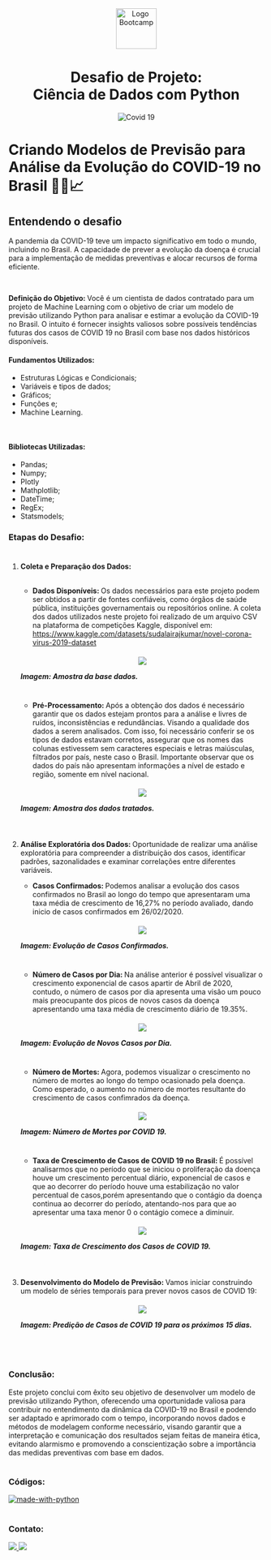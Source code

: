 <div align="center">
<img src="./image/logo.png" alt="Logo Bootcamp" width="80">
<h1>Desafio de Projeto: <br>Ciência de Dados com Python </h1>
<img src="./image/covid.png" alt="Covid 19" width="">
</div>

#   Criando Modelos de Previsão para Análise da Evolução do COVID-19 no Brasil 👨‍⚕️📈


## Entendendo o desafio
A pandemia da COVID-19 teve um impacto significativo em todo o mundo, incluindo no Brasil. A capacidade de prever a evolução da doença é crucial para a implementação de medidas preventivas e alocar recursos de forma eficiente.

<br>

<strong>Definição do Objetivo: </strong>Você é um cientista de dados contratado para um projeto de Machine Learning com o objetivo de criar um modelo de previsão utilizando Python para analisar e estimar a evolução da COVID-19 no Brasil. O intuito é fornecer insights valiosos sobre possíveis tendências futuras dos casos de COVID 19 no Brasil com base nos dados históricos disponíveis.




#### Fundamentos Utilizados:

- Estruturas Lógicas e Condicionais;
- Variáveis e tipos de dados;
- Gráficos;
- Funções e;
- Machine Learning.
<br>

#### Bibliotecas Utilizadas:
- Pandas;
- Numpy;
- Plotly
- Mathplotlib;
- DateTime;
- RegEx;
- Statsmodels;  

### Etapas do Desafio:
#


1. <strong>Coleta e Preparação dos Dados:</strong>
    
    <br>
    
    - <strong>Dados Disponíveis: </strong>Os dados necessários para este projeto podem ser obtidos a partir de fontes confiáveis, como órgãos de saúde pública, instituições governamentais ou repositórios online. A coleta dos dados utilizados neste projeto foi realizado de um arquivo CSV na plataforma de competições Kaggle, disponível em: https://www.kaggle.com/datasets/sudalairajkumar/novel-corona-virus-2019-dataset

      

    <h5 align = "center"> 
    <img src="./image/data.jpg"  />
    <p align ="left">  <strong>Imagem:</strong> Amostra da base dados.</p>
    </h5>
    
    <br>

    
    - <strong>Pré-Processamento: </strong>Após a obtenção dos dados é necessário garantir que os dados estejam prontos para a análise e livres de ruídos, inconsistências e redundâncias. Visando a qualidade dos dados a serem analisados. Com isso, foi necessário conferir se os tipos de dados estavam corretos, assegurar que os nomes das colunas estivessem sem caracteres especiais e letras maiúsculas, filtrados por país, neste caso o Brasil. Importante observar que os dados do país não apresentam informações a nível de estado e região, somente em nível nacional.


    <h5 align = "center"> 
        <img src="./image/data_brasil.jpg"  />
        <p align ="left">  <strong>Imagem:</strong> Amostra dos dados tratados.</p>
    </h5>
        
    <br>

2. <strong>Análise Exploratória dos Dados: </strong>Oportunidade de realizar uma análise exploratória para compreender a distribuição dos casos, identificar padrões, sazonalidades e examinar correlações entre diferentes variáveis.
    
    - <strong>Casos Confirmados: </strong> Podemos analisar a evolução dos casos confirmados no Brasil ao longo do tempo que apresentaram uma taxa média de crescimento de 16,27% no período avaliado, dando inicio de casos confirmados em 26/02/2020. 

    <h5 align = "center"> 
        <img src="./image/caso_confirmados.png"  />
        <p align ="left">  <strong>Imagem:</strong> Evolução de Casos Confirmados.</p>
    </h5>
        
    <br>

    - <strong>Número de Casos por Dia: </strong> Na análise anterior é possível visualizar o crescimento exponencial de casos apartir de Abril de 2020, contudo, o número de casos por dia apresenta uma visão um pouco mais preocupante dos picos de novos casos da doença apresentando uma taxa média de crescimento diário de 19.35%.
    
    <h5 align = "center"> 
        <img src="./image/novos_casos.png"  />
        <p align ="left">  <strong>Imagem:</strong> Evolução de Novos Casos por Dia.</p>
    </h5>
        
    <br>

    - <strong>Número de Mortes: </strong> Agora, podemos visualizar o crescimento no número de mortes ao longo do tempo ocasionado pela doença. Como esperado, o aumento no número de mortes resultante do crescimento de casos confimrados da doença.
    
    <h5 align = "center"> 
        <img src="./image/n_mortes.png"  />
        <p align ="left">  <strong>Imagem:</strong> Número de Mortes por COVID 19.</p>
    </h5>

    <br>

    - <strong>Taxa de Crescimento de Casos de COVID 19 no Brasil: </strong> É possível analisarmos que no período que se iniciou o proliferação da doença houve um crescimento percentual diário, exponencial de casos e que ao decorrer do período houve uma estabilização no valor percentual de casos,porém apresentando que o contágio da doença continua ao decorrer do período, atentando-nos para que ao apresentar uma taxa menor 0 o contágio comece a diminuir. 
    <h5 align = "center"> 
        <img src="./image/taxa_diaria.png"  />
        <p align ="left">  <strong>Imagem:</strong> Taxa de Crescimento dos Casos de COVID 19.</p>
    </h5>

    <br>

3. <strong>Desenvolvimento do Modelo de Previsão: </strong> Vamos iniciar construindo um modelo de séries temporais para prever novos casos de COVID 19:
    <h5 align = "center"> 
        <img src="./image/predicao_arima.png"  />
        <p align ="left">  <strong>Imagem:</strong> Predição de Casos de COVID 19 para os próximos 15 dias.</p>
    </h5>

    <br>

#
### Conclusão:

Este projeto conclui com êxito seu objetivo de desenvolver um modelo de previsão utilizando Python, oferecendo uma oportunidade valiosa para contribuir no entendimento da dinâmica da COVID-19 no Brasil e podendo ser adaptado e aprimorado com o tempo, incorporando novos dados e métodos de modelagem conforme necessário, visando garantir que a interpretação e comunicação dos resultados sejam feitas de maneira ética, evitando alarmismo e promovendo a conscientização sobre a importância das medidas preventivas com base em dados.
#

### Códigos:

<div>
    <a  href="https://github.com/roliveira-9/projeto_covid19/blob/main/code/code.ipynb" target="_blank"><img alt= made-with-python src="https://img.shields.io/badge/aquivo.ipynb-Clique aqui-black?style=for-the-badge&logo=made-with-python&logoColor=white&color=orange" target="_blank"> </a>   
</div>


#
### Contato:

<div>
  <a href="https://linkedin.com/in/rafaelroliveira" target="_blank"><img src="https://img.shields.io/badge/linkedin-%230077B5.svg?style=for-the-badge&logo=linkedin&logoColor=white&color=black" target="_blank"> </a>  
  <a href = "mailto:roliveira06r@gmail.com"><img src="https://img.shields.io/badge/Gmail-D14836?style=for-the-badge&logo=gmail&logoColor=white&color=black" target="_blank"> </a>
</div>






